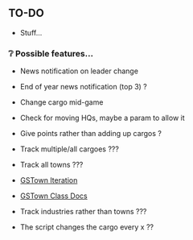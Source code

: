 ## TO-DO
- Stuff...

### ❔ Possible features...
- News notification on leader change

- End of year news notification (top 3) ?

- Change cargo mid-game

- Check for moving HQs, maybe a param to allow it

- Give points rather than adding up cargos ?

- Track multiple/all cargoes ???

- Track all towns ???
 - [GSTown Iteration](https://pastebin.com/tmFXLaRh)
 - [GSTown Class Docs](https://docs.openttd.org/gs-api/classGSTown)

- Track industries rather than towns ???

- The script changes the cargo every x ??